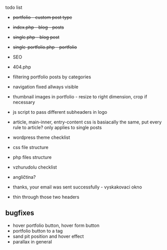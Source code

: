 todo list

* <strike> portfolio - custom post type</strike>
* <strike> index.php - blog - posts</strike>
* <strike> single.php - blog post</strike>
* <strike> single-portfolio.php - portfolio </strike>

* SEO
* 404.php

* filtering portfolio posts by categories
* navigation fixed allways visible
* thumbnail images in portfolio - resize to right dimension, crop if necessary
* js script to pass different subheaders in logo
* article, main-inner, entry-content css is basiacally the same, put every rule to article? only applies to single posts


* wordpress theme checklist
* css file structure
* php files structure
* vzhurudolu checklist


* angličtina?
* thanks, your email was sent successfully - vyskakovaci okno
* thin through those two headers


## bugfixes ##

- hover portfolio button, hover form button
- portfolio button to a tag
- sand pit position and hover effect
- parallax in general